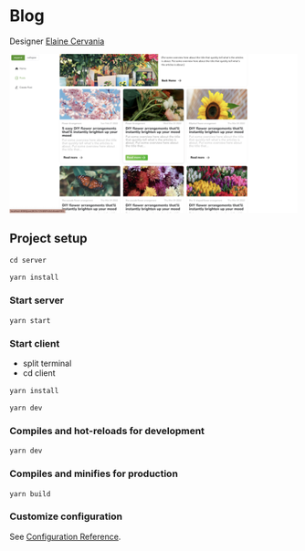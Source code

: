 # Blog

Designer [Elaine Cervania](https://www.figma.com/@elainecervania)

![](demo/demo.png)

## Project setup

```
cd server
```

```
yarn install
```

### Start server

```
yarn start
```

### Start client

- split terminal
- cd client

```
yarn install
```

```
yarn dev
```

### Compiles and hot-reloads for development

```
yarn dev
```

### Compiles and minifies for production

```
yarn build
```

### Customize configuration

See [Configuration Reference](https://cli.vuejs.org/config/).
